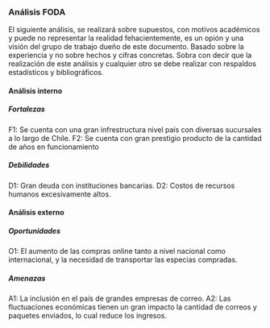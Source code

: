 ### Análisis FODA
El siguiente análisis, se realizará sobre supuestos, con motivos académicos y puede no representar la realidad fehacientemente, es un opión y una visión del grupo de trabajo dueño de este documento. Basado sobre la experiencia y no sobre hechos y cifras concretas. Sobra con decir que la realización de este análisis y cualquier otro se debe realizar con respaldos estadísticos y bibliográficos.
#### Análisis interno
##### Fortalezas
F1:  Se cuenta con una gran infrestructura nivel país con diversas sucursales a lo largo de Chile.
F2: Se cuenta con gran prestigio producto de la cantidad de años en funcionamiento
##### Debilidades
D1: Gran deuda con instituciones bancarias.
D2: Costos de recursos humanos excesivamente altos.
#### Análisis externo
##### Oportunidades
O1: El aumento de las compras online tanto a nivel nacional como internacional, y la necesidad de transportar las especias compradas.
##### Amenazas
A1: La inclusión en el país de grandes empresas de correo.
A2: Las fluctuaciones económicas tienen un gran impacto la cantidad de correos y paquetes enviados, lo cual reduce los ingresos.
